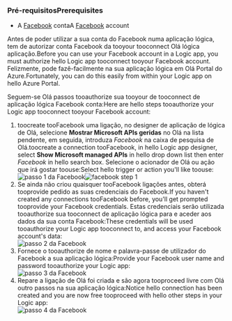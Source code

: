 ### <a name="prerequisites"></a><span data-ttu-id="a62dc-101">Pré-requisitos</span><span class="sxs-lookup"><span data-stu-id="a62dc-101">Prerequisites</span></span>
* <span data-ttu-id="a62dc-102">A [Facebook](https://www.facebook.com/) conta</span><span class="sxs-lookup"><span data-stu-id="a62dc-102">A [Facebook](https://www.facebook.com/) account</span></span> 

<span data-ttu-id="a62dc-103">Antes de poder utilizar a sua conta do Facebook numa aplicação lógica, tem de autorizar conta Facebook da tooyour tooconnect Olá lógica aplicação.</span><span class="sxs-lookup"><span data-stu-id="a62dc-103">Before you can use your Facebook account in a Logic app, you must authorize hello Logic app tooconnect tooyour Facebook account.</span></span> <span data-ttu-id="a62dc-104">Felizmente, pode fazê-facilmente na sua aplicação lógica em Olá Portal do Azure.</span><span class="sxs-lookup"><span data-stu-id="a62dc-104">Fortunately, you can do this easily from within your Logic app on hello Azure Portal.</span></span> 

<span data-ttu-id="a62dc-105">Seguem-se Olá passos tooauthorize sua tooyour de tooconnect de aplicação lógica Facebook conta:</span><span class="sxs-lookup"><span data-stu-id="a62dc-105">Here are hello steps tooauthorize your Logic app tooconnect tooyour Facebook account:</span></span>

1. <span data-ttu-id="a62dc-106">toocreate tooFacebook uma ligação, no designer de aplicação de lógica de Olá, selecione **Mostrar Microsoft APIs geridas** no Olá na lista pendente, em seguida, introduza *Facebook* na caixa de pesquisa de Olá.</span><span class="sxs-lookup"><span data-stu-id="a62dc-106">toocreate a connection tooFacebook, in hello Logic app designer, select **Show Microsoft managed APIs** in hello drop down list then enter *Facebook* in hello search box.</span></span> <span data-ttu-id="a62dc-107">Selecione o acionador de Olá ou ação que irá gostar toouse:</span><span class="sxs-lookup"><span data-stu-id="a62dc-107">Select hello trigger or action you'll like toouse:</span></span>  
   <span data-ttu-id="a62dc-108">![passo 1 da Facebook](./media/connectors-create-api-facebook/facebook-1.png)</span><span class="sxs-lookup"><span data-stu-id="a62dc-108">![facebook step 1](./media/connectors-create-api-facebook/facebook-1.png)</span></span>
2. <span data-ttu-id="a62dc-109">Se ainda não criou quaisquer tooFacebook ligações antes, obterá tooprovide pedido as suas credenciais do Facebook.</span><span class="sxs-lookup"><span data-stu-id="a62dc-109">If you haven't created any connections tooFacebook before, you'll get prompted tooprovide your Facebook credentials.</span></span> <span data-ttu-id="a62dc-110">Estas credenciais serão utilizada tooauthorize sua tooconnect de aplicação lógica para e aceder aos dados da sua conta Facebook:</span><span class="sxs-lookup"><span data-stu-id="a62dc-110">These credentials will be used tooauthorize your Logic app tooconnect to, and access your Facebook account's data:</span></span>  
   ![passo 2 da Facebook](./media/connectors-create-api-facebook/facebook-2.png)
3. <span data-ttu-id="a62dc-112">Fornece o tooauthorize de nome e palavra-passe de utilizador do Facebook a sua aplicação lógica:</span><span class="sxs-lookup"><span data-stu-id="a62dc-112">Provide your Facebook user name and password tooauthorize your Logic app:</span></span>  
   ![passo 3 da Facebook](./media/connectors-create-api-facebook/facebook-3.png)   
4. <span data-ttu-id="a62dc-114">Repare a ligação de Olá foi criada e são agora tooproceed livre com Olá outro passos na sua aplicação lógica:</span><span class="sxs-lookup"><span data-stu-id="a62dc-114">Notice hello connection has been created and you are now free tooproceed with hello other steps in your Logic app:</span></span>  
   ![passo 4 da Facebook](./media/connectors-create-api-facebook/facebook-4.png)   

